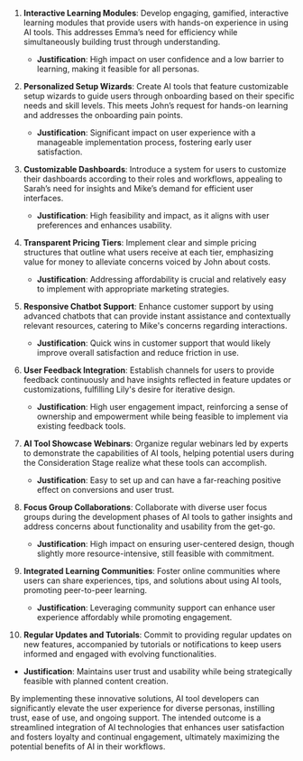 1. **Interactive Learning Modules**: Develop engaging, gamified, interactive learning modules that provide users with hands-on experience in using AI tools. This addresses Emma’s need for efficiency while simultaneously building trust through understanding.  
   - **Justification**: High impact on user confidence and a low barrier to learning, making it feasible for all personas.

2. **Personalized Setup Wizards**: Create AI tools that feature customizable setup wizards to guide users through onboarding based on their specific needs and skill levels. This meets John’s request for hands-on learning and addresses the onboarding pain points.  
   - **Justification**: Significant impact on user experience with a manageable implementation process, fostering early user satisfaction.

3. **Customizable Dashboards**: Introduce a system for users to customize their dashboards according to their roles and workflows, appealing to Sarah’s need for insights and Mike’s demand for efficient user interfaces.  
   - **Justification**: High feasibility and impact, as it aligns with user preferences and enhances usability.

4. **Transparent Pricing Tiers**: Implement clear and simple pricing structures that outline what users receive at each tier, emphasizing value for money to alleviate concerns voiced by John about costs.  
   - **Justification**: Addressing affordability is crucial and relatively easy to implement with appropriate marketing strategies.

5. **Responsive Chatbot Support**: Enhance customer support by using advanced chatbots that can provide instant assistance and contextually relevant resources, catering to Mike's concerns regarding interactions.  
   - **Justification**: Quick wins in customer support that would likely improve overall satisfaction and reduce friction in use.

6. **User Feedback Integration**: Establish channels for users to provide feedback continuously and have insights reflected in feature updates or customizations, fulfilling Lily's desire for iterative design.  
   - **Justification**: High user engagement impact, reinforcing a sense of ownership and empowerment while being feasible to implement via existing feedback tools.

7. **AI Tool Showcase Webinars**: Organize regular webinars led by experts to demonstrate the capabilities of AI tools, helping potential users during the Consideration Stage realize what these tools can accomplish.  
   - **Justification**: Easy to set up and can have a far-reaching positive effect on conversions and user trust.

8. **Focus Group Collaborations**: Collaborate with diverse user focus groups during the development phases of AI tools to gather insights and address concerns about functionality and usability from the get-go.  
   - **Justification**: High impact on ensuring user-centered design, though slightly more resource-intensive, still feasible with commitment.

9. **Integrated Learning Communities**: Foster online communities where users can share experiences, tips, and solutions about using AI tools, promoting peer-to-peer learning.  
   - **Justification**: Leveraging community support can enhance user experience affordably while promoting engagement.

10. **Regular Updates and Tutorials**: Commit to providing regular updates on new features, accompanied by tutorials or notifications to keep users informed and engaged with evolving functionalities.  
   - **Justification**: Maintains user trust and usability while being strategically feasible with planned content creation.

By implementing these innovative solutions, AI tool developers can significantly elevate the user experience for diverse personas, instilling trust, ease of use, and ongoing support. The intended outcome is a streamlined integration of AI technologies that enhances user satisfaction and fosters loyalty and continual engagement, ultimately maximizing the potential benefits of AI in their workflows.